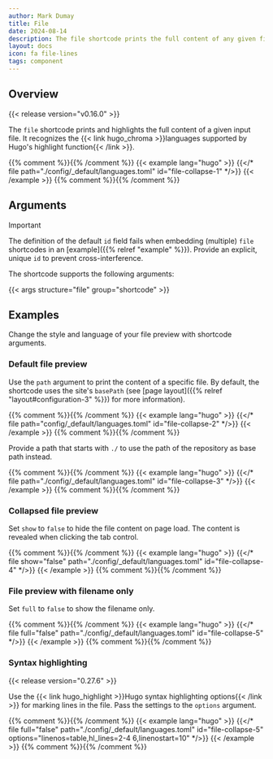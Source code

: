 ```yaml
---
author: Mark Dumay
title: File
date: 2024-08-14
description: The file shortcode prints the full content of any given file with syntax highlighting.
layout: docs
icon: fa file-lines
tags: component
---
```


## Overview

{{< release version="v0.16.0" >}}

The `file` shortcode prints and highlights the full content of a given input file. It recognizes the {{< link hugo_chroma >}}languages supported by Hugo's highlight function{{< /link >}}.

{{% comment %}}<!-- markdownlint-disable MD037 -->{{% /comment %}}
{{< example lang="hugo" >}}
{{</* file path="./config/_default/languages.toml" id="file-collapse-1" */>}}
{{< /example >}}
{{% comment %}}<!-- markdownlint-enable MD037 -->{{% /comment %}}

## Arguments

> [!IMPORTANT]
> The definition of the default `id` field fails when embedding (multiple) `file` shortcodes in an [example]({{% relref "example" %}}). Provide an explicit, unique `id` to prevent cross-interference.

The shortcode supports the following arguments:

{{< args structure="file" group="shortcode" >}}

## Examples

Change the style and language of your file preview with shortcode arguments.

### Default file preview

Use the `path` argument to print the content of a specific file. By default, the shortcode uses the site's `basePath` (see [page layout]({{% relref "layout#configuration-3" %}}) for more information).

{{% comment %}}<!-- markdownlint-disable MD037 -->{{% /comment %}}
{{< example lang="hugo" >}}
{{</* file path="config/_default/languages.toml" id="file-collapse-2" */>}}
{{< /example >}}
{{% comment %}}<!-- markdownlint-enable MD037 -->{{% /comment %}}

Provide a path that starts with `./` to use the path of the repository as base path instead.

{{% comment %}}<!-- markdownlint-disable MD037 -->{{% /comment %}}
{{< example lang="hugo" >}}
{{</* file path="./config/_default/languages.toml" id="file-collapse-3" */>}}
{{< /example >}}
{{% comment %}}<!-- markdownlint-enable MD037 -->{{% /comment %}}

### Collapsed file preview

Set `show` to `false` to hide the file content on page load. The content is revealed when clicking the tab control.

{{% comment %}}<!-- markdownlint-disable MD037 -->{{% /comment %}}
{{< example lang="hugo" >}}
{{</* file show="false"  path="./config/_default/languages.toml" id="file-collapse-4" */>}}
{{< /example >}}
{{% comment %}}<!-- markdownlint-enable MD037 -->{{% /comment %}}

### File preview with filename only

Set `full` to `false` to show the filename only.

{{% comment %}}<!-- markdownlint-disable MD037 -->{{% /comment %}}
{{< example lang="hugo" >}}
{{</* file full="false" path="./config/_default/languages.toml" id="file-collapse-5" */>}}
{{< /example >}}
{{% comment %}}<!-- markdownlint-enable MD037 -->{{% /comment %}}

### Syntax highlighting

{{< release version="0.27.6" >}}

Use the {{< link hugo_highlight >}}Hugo syntax highlighting options{{< /link >}} for marking lines in the file. Pass the settings to the `options` argument.

{{% comment %}}<!-- markdownlint-disable MD037 -->{{% /comment %}}
{{< example lang="hugo" >}}
{{</* file full="false" path="./config/_default/languages.toml" id="file-collapse-5"
    options="linenos=table,hl_lines=2-4 6,linenostart=10" */>}}
{{< /example >}}
{{% comment %}}<!-- markdownlint-enable MD037 -->{{% /comment %}}
